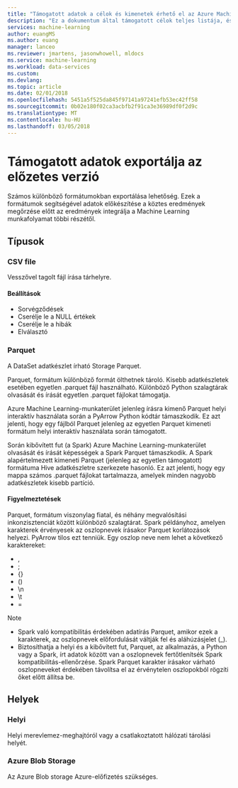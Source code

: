 ```yaml
---
title: "Támogatott adatok a célok és kimenetek érhető el az Azure Machine Learning adatok előkészítése |} Microsoft Docs"
description: "Ez a dokumentum által támogatott célok teljes listája, és kiírja érhető el az Azure Machine Learning adatok előkészítése"
services: machine-learning
author: euangMS
ms.author: euang
manager: lanceo
ms.reviewer: jmartens, jasonwhowell, mldocs
ms.service: machine-learning
ms.workload: data-services
ms.custom: 
ms.devlang: 
ms.topic: article
ms.date: 02/01/2018
ms.openlocfilehash: 5451a5f525da845f97141a97241efb53ec42ff58
ms.sourcegitcommit: 0b02e180f02ca3acbfb2f91ca3e36989df0f2d9c
ms.translationtype: MT
ms.contentlocale: hu-HU
ms.lasthandoff: 03/05/2018
---
```

# <a name="supported-data-exports-for-this-preview"></a>Támogatott adatok exportálja az előzetes verzió 
Számos különböző formátumokban exportálása lehetőség. Ezek a formátumok segítségével adatok előkészítése a köztes eredmények megőrzése előtt az eredmények integrálja a Machine Learning munkafolyamat többi részétől.

## <a name="types"></a>Típusok 
### <a name="csv-file"></a>CSV file 
Vesszővel tagolt fájl írása tárhelyre.

#### <a name="options"></a>Beállítások
- Sorvégződések
- Cserélje le a NULL értékek
- Cserélje le a hibák 
- Elválasztó


### <a name="parquet"></a>Parquet 
A DataSet adatkészlet írható Storage Parquet.

Parquet, formátum különböző formát ölthetnek tároló. Kisebb adatkészletek esetében egyetlen .parquet fájl használható. Különböző Python szalagtárak olvasását és írását egyetlen .parquet fájlokat támogatja. 

Azure Machine Learning-munkaterület jelenleg írásra kimenő Parquet helyi interaktív használata során a PyArrow Python kódtár támaszkodik. Ez azt jelenti, hogy egy fájlból Parquet jelenleg az egyetlen Parquet kimeneti formátum helyi interaktív használata során támogatott.

Során kibővített fut (a Spark) Azure Machine Learning-munkaterület olvasását és írását képességek a Spark Parquet támaszkodik. A Spark alapértelmezett kimeneti Parquet (jelenleg az egyetlen támogatott) formátuma Hive adatkészletre szerkezete hasonló. Ez azt jelenti, hogy egy mappa számos .parquet fájlokat tartalmazza, amelyek minden nagyobb adatkészletek kisebb partíció. 

#### <a name="caveats"></a>Figyelmeztetések 
Parquet, formátum viszonylag fiatal, és néhány megvalósítási inkonzisztenciát között különböző szalagtárat. Spark példányhoz, amelyen karakterek érvényesek az oszlopnevek írásakor Parquet korlátozások helyezi. PyArrow tilos ezt tenniük. Egy oszlop neve nem lehet a következő karaktereket: 
- ,
- ;
- {}
- ()
- \\n
- \\t
- =

>[!NOTE]
>- Spark való kompatibilitás érdekében adatírás Parquet, amikor ezek a karakterek, az oszlopnevek előfordulását váltják fel és aláhúzásjelet (_).
>- Biztosíthatja a helyi és a kibővített fut, Parquet, az alkalmazás, a Python vagy a Spark, írt adatok között van a oszlopnevek fertőtlenítsék Spark kompatibilitás-ellenőrzése. Spark Parquet karakter írásakor várható oszlopneveket érdekében távolítsa el az érvénytelen oszlopokból rögzíti őket előtt állítsa be.



## <a name="locations"></a>Helyek 
### <a name="local"></a>Helyi 
Helyi merevlemez-meghajtóról vagy a csatlakoztatott hálózati tárolási helyét.

### <a name="azure-blob-storage"></a>Azure Blob Storage
Az Azure Blob storage Azure-előfizetés szükséges.

